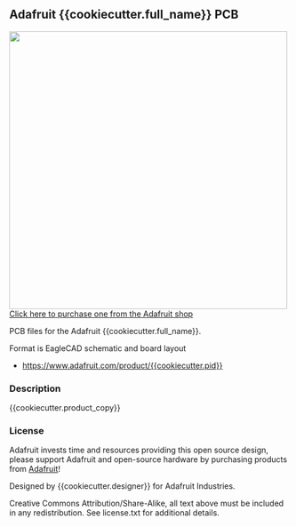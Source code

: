 ## Adafruit {{cookiecutter.full_name}} PCB

<a href="http://www.adafruit.com/products/{{cookiecutter.pid}}"><img src="assets/{{cookiecutter.pid}}.jpg?raw=true" width="500px"><br/>
Click here to purchase one from the Adafruit shop</a>

PCB files for the Adafruit {{cookiecutter.full_name}}. 

Format is EagleCAD schematic and board layout
* https://www.adafruit.com/product/{{cookiecutter.pid}}

### Description

{{cookiecutter.product_copy}}

### License

Adafruit invests time and resources providing this open source design, please support Adafruit and open-source hardware by purchasing products from [Adafruit](https://www.adafruit.com)!

Designed by {{cookiecutter.designer}} for Adafruit Industries.

Creative Commons Attribution/Share-Alike, all text above must be included in any redistribution. 
See license.txt for additional details.
